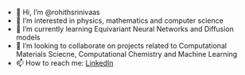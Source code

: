 - 👋 Hi, I’m @rohithsrinivaas
- 👀 I’m interested in physics, mathematics and computer science
- 🌱 I’m currently learning Equivariant Neural Networks and Diffusion models
- 💞️ I’m looking to collaborate on projects related to Computational Materials Sciecne, Computational Chemistry and Machine Learning
- 📫 How to reach me: [LinkedIn](https://www.linkedin.com/in/rohith-srinivaas-m-68311a129/)

<!---
rohithsrinivaas/rohithsrinivaas is a ✨ special ✨ repository because its `README.md` (this file) appears on your GitHub profile.
You can click the Preview link to take a look at your changes.
--->
